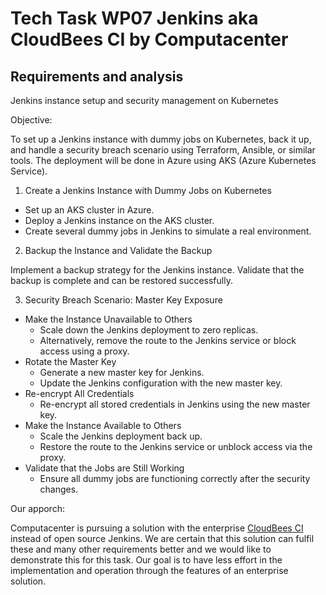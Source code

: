 # Tech Task WP07 Jenkins aka CloudBees CI by Computacenter

## Requirements and analysis

Jenkins instance setup and security management on Kubernetes

Objective:

To set up a Jenkins instance with dummy jobs on Kubernetes, back it up, and
handle a security breach scenario using Terraform, Ansible, or similar tools.
The deployment will be done in Azure using AKS (Azure Kubernetes Service).

1. Create a Jenkins Instance with Dummy Jobs on Kubernetes
 - Set up an AKS cluster in Azure.
 - Deploy a Jenkins instance on the AKS cluster.
 - Create several dummy jobs in Jenkins to simulate a real environment.

2. Backup the Instance and Validate the Backup

Implement a backup strategy for the Jenkins instance. Validate that the backup
is complete and can be restored successfully.

3. Security Breach Scenario: Master Key Exposure
 - Make the Instance Unavailable to Others
   - Scale down the Jenkins deployment to zero replicas.
   - Alternatively, remove the route to the Jenkins service or block access using a proxy.
 - Rotate the Master Key
   - Generate a new master key for Jenkins.
   -  Update the Jenkins configuration with the new master key.
 - Re-encrypt All Credentials
   - Re-encrypt all stored credentials in Jenkins using the new master key.
- Make the Instance Available to Others
  - Scale the Jenkins deployment back up.
  - Restore the route to the Jenkins service or unblock access via the proxy.
- Validate that the Jobs are Still Working
  - Ensure all dummy jobs are functioning correctly after the security changes.

Our apporch:

Computacenter is pursuing a solution with the enterprise [CloudBees CI](https://docs.cloudbees.com/docs/cloudbees-ci/latest/architecture/ci-cloud)
instead of open source Jenkins. We are certain that this solution can fulfil
these and many other requirements better and we would like to demonstrate this for
this task. Our goal is to have less effort in the implementation and operation
through the features of an enterprise solution.

